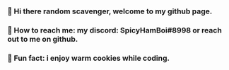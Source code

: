 ### 👋 Hi there random scavenger, welcome to my github page.
### 📡 How to reach me: my discord: SpicyHamBoi#8998 or reach out to me on github.
### 🍪 Fun fact: i enjoy warm cookies while coding.

<!--
**SpicyHamBoi/SpicyHamBoi** is a ✨ _special_ ✨ repository because its `README.md` (this file) appears on your GitHub profile.

Here are some ideas to get you started:

- 🔭 I’m currently working on ...
- 🌱 I’m currently learning ...
- 👯 I’m looking to collaborate on ...
- 🤔 I’m looking for help with ...
- 💬 Ask me about ...
- 📫 How to reach me: ...
- 😄 Pronouns: ...
- ⚡ Fun fact: ...
-->
